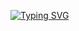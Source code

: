 [![Typing SVG](https://readme-typing-svg.demolab.com/?lines=Hello+my+name+is+Metin.;I'm+a+participant+in+SDET+bootcamp+line+of+text)](https://git.io/typing-svg)
